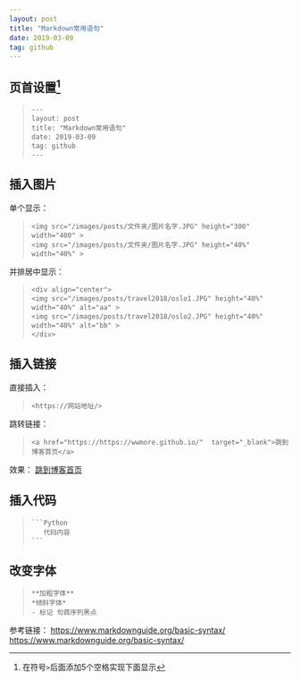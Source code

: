 ```yaml
---
layout: post
title: "Markdown常用语句"
date: 2019-03-09
tag: github
---
```



## 页首设置[^1]
[^1]: 在符号`>`后面添加5个空格实现下面显示

>     ---
>     layout: post
>     title: "Markdown常用语句"
>     date: 2019-03-09
>     tag: github
>     ---



## 插入图片

单个显示：
>     <img src="/images/posts/文件夹/图片名字.JPG" height="300" width="400" > 
>     <img src="/images/posts/文件夹/图片名字.JPG" height="40%" width="40%" >

并排居中显示：
>     <div align="center">
>     <img src="/images/posts/travel2018/oslo1.JPG" height="40%" width="40%" alt="aa" >
>     <img src="/images/posts/travel2018/oslo2.JPG" height="40%" width="40%" alt="bb" >
>     </div>


## 插入链接

直接插入：
>     <https://网站地址/>

跳转链接：
>     <a href="https://https://wwmore.github.io/"  target="_blank">跳到博客首页</a>

效果： <a href="https://https://wwmore.github.io/"  target="_blank">跳到博客首页</a>

## 插入代码

>     ```Python
>        代码内容
>     ```

## 改变字体
>     **加粗字体**
>     *倾斜字体*
>     - 标记 句首序列黑点



参考链接： 
<https://www.markdownguide.org/basic-syntax/>
<https://www.markdownguide.org/basic-syntax/>
